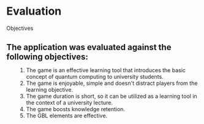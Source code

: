 # Evaluation

<p class='slide-subtitle'>Objectives</p>

<div class='section-wrapper'>
  <h2>The application was evaluated against the following objectives:</h2>
  <ol class='flex-list'>
    <li class='fade-out-vclick' v-after>The game is an effective learning tool that introduces the basic concept of quantum computing to university students.</li>
    <li class='fade-out-vclick' v-click='+1'>The game is enjoyable, simple and doesn't distract players from the learning objective.</li>
    <li class='fade-out-vclick' v-click='+2'>The game duration is short, so it can be utilized as a learning tool in the context of a university lecture.</li>
    <li class='fade-out-vclick' v-click='+3'>The game boosts knowledge retention.</li>
    <li class='fade-out-vclick' v-click='+4'>The GBL elements are effective.</li>
  </ol>
</div>

<style>
  h2 {
    margin-bottom: 0.5em;
  }

  ol {
    margin-left: 2em;
  }
</style>
